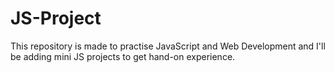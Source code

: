 # JS-Project
This repository is made to practise JavaScript and Web Development and I'll be adding mini JS projects to get hand-on experience.
